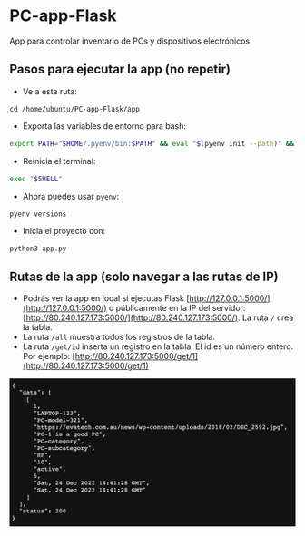 # PC-app-Flask
App para controlar inventario de PCs y dispositivos electrónicos

## Pasos para ejecutar la app (no repetir)

- Ve a esta ruta:
```
cd /home/ubuntu/PC-app-Flask/app
```
- Exporta las variables de entorno para bash:
```bash
export PATH="$HOME/.pyenv/bin:$PATH" && eval "$(pyenv init --path)" && echo -e 'if command -v pyenv 1>/dev/null 2>&1; then\n eval "$(pyenv init -)"\nfi' >> ~/.bashrc
```
- Reinicia el terminal:
```bash
exec "$SHELL"
```
- Ahora puedes usar `pyenv`:
```bash
pyenv versions
```
- Inicia el proyecto con:
```
python3 app.py
```

## Rutas de la app (solo navegar a las rutas de IP)

- Podrás ver la app en local si ejecutas Flask [http://127.0.0.1:5000/](http://127.0.0.1:5000/) o públicamente en la IP del servidor: [http://80.240.127.173:5000/](http://80.240.127.173:5000/). La ruta `/` crea la tabla.
- La ruta `/all` muestra todos los registros de la tabla.
- La ruta `/get/id` inserta un registro en la tabla. El id es un número entero. Por ejemplo: [http://80.240.127.173:5000/get/1](http://80.240.127.173:5000/get/1)

![Captura](/flask-app/static/img/screenshots/screenshot.png)